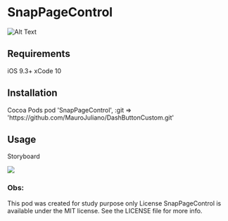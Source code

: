 # SnapPageControl

![Alt Text](https://media.giphy.com/media/rR92FuMuxlVcoOfrfX/giphy.gif)

<h2>Requirements</h2>

iOS 9.3+
xCode 10

<h2>Installation</h2>
Cocoa Pods
pod 'SnapPageControl', :git => 'https://github.com/MauroJuliano/DashButtonCustom.git'

<h2>Usage</h2>

Storyboard

![](https://scontent.fmgf1-1.fna.fbcdn.net/v/t39.30808-6/221189274_4020967638031404_2968492740878310713_n.jpg?_nc_cat=101&ccb=1-3&_nc_sid=730e14&_nc_ohc=xhFNNjY37XEAX8H1giM&_nc_oc=AQn5-5__ExZepliWeEdne3lGnfJDi3Dnr2qzEk2rgQV7Tzipw_atpldU-3ltXc3sE7EnTCEF0PfjMYKY8ocLzQbA&_nc_ht=scontent.fmgf1-1.fna&oh=caf492914b24ceb88f820c778f0d5b21&oe=60FB8697)

<h3> Obs: </h3>
This pod was created for study purpose only
License
SnapPageControl is available under the MIT license. See the LICENSE file for more info.
